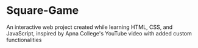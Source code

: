 # Square-Game
An interactive web project created while learning HTML, CSS, and JavaScript, inspired by Apna College's YouTube video with added custom functionalities
